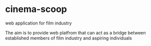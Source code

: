 # cinema-scoop
web application for film industry

The aim is to provide web platfrom that can act as a bridge between established members of film industry and aspiring individuals
